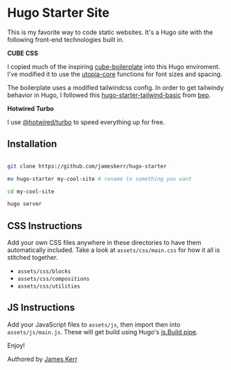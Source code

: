 # Hugo Starter Site

This is my favorite way to code static websites. It's a Hugo site with the following front-end technologies built in.

**CUBE CSS**

I copied much of the inspiring [cube-boilerplate](https://github.com/Set-Creative-Studio/cube-boilerplate/tree/main) into this Hugo enviroment. I've modified it to use the [utopia-core](https://github.com/trys/utopia-core) functions for font sizes and spacing.

The boilerplate uses a modified tailwindcss config. In order to get tailwindy behavior in Hugo, I followed this [hugo-starter-tailwind-basic](https://github.com/bep/hugo-starter-tailwind-basic) from [bep](https://github.com/bep).

**Hotwired Turbo**

I use [@hotwired/turbo](https://github.com/hotwired/turbo) to speed everything up for free.

## Installation

```sh

git clone https://github.com/jameskerr/hugo-starter

mv hugo-starter my-cool-site # rename to something you want

cd my-cool-site

hugo server
```

## CSS Instructions

Add your own CSS files anywhere in these directories to have them automatically included. Take a look at `assets/css/main.css` for how it all is stitched together.

- `assets/css/blocks`
- `assets/css/compositions`
- `assets/css/utilities`

## JS Instructions

Add your JavaScript files to `assets/js`, then import then into `assets/js/main.js`. These will get build using Hugo's [js.Build pipe](https://gohugo.io/hugo-pipes/js/).

Enjoy!

Authored by [James Kerr](http://jameskerr.blog)
